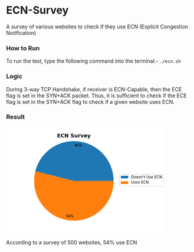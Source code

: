 # ECN-Survey
A survey of various websites to check if they use ECN (Explicit Congestion Notification)


### How to Run

To run the test, type the following command into the terminal:-
`./ecn.sh`


### Logic 

During 3-way TCP Handshake, if receiver is ECN-Capable, then the ECE flag is set in the SYN+ACK packet. Thus, it is sufficient to check if the ECE flag is set in the SYN+ACK flag to check if a given website uses ECN.


### Result

![ECN-Survey](survey.png)

According to a survey of 500 websites, 54% use ECN
